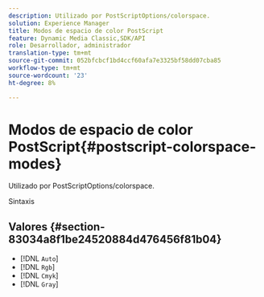 ```yaml
---
description: Utilizado por PostScriptOptions/colorspace.
solution: Experience Manager
title: Modos de espacio de color PostScript
feature: Dynamic Media Classic,SDK/API
role: Desarrollador, administrador
translation-type: tm+mt
source-git-commit: 052bfcbcf1bd4ccf60afa7e3325bf58dd07cba85
workflow-type: tm+mt
source-wordcount: '23'
ht-degree: 8%

---
```



# Modos de espacio de color PostScript{#postscript-colorspace-modes}

Utilizado por PostScriptOptions/colorspace.

Sintaxis

## Valores {#section-83034a8f1be24520884d476456f81b04}

* [!DNL `Auto`]
* [!DNL `Rgb`]
* [!DNL `Cmyk`]
* [!DNL `Gray`]

